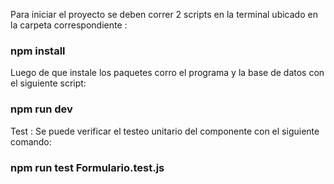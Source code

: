 Para iniciar el proyecto se deben correr 2 scripts en la terminal ubicado en la carpeta correspondiente :

### npm install

Luego de que instale los paquetes corro el programa y la base de datos con el siguiente script:

### npm run dev

Test : Se puede verificar el testeo unitario del componente con el siguiente comando:

### npm run test Formulario.test.js
